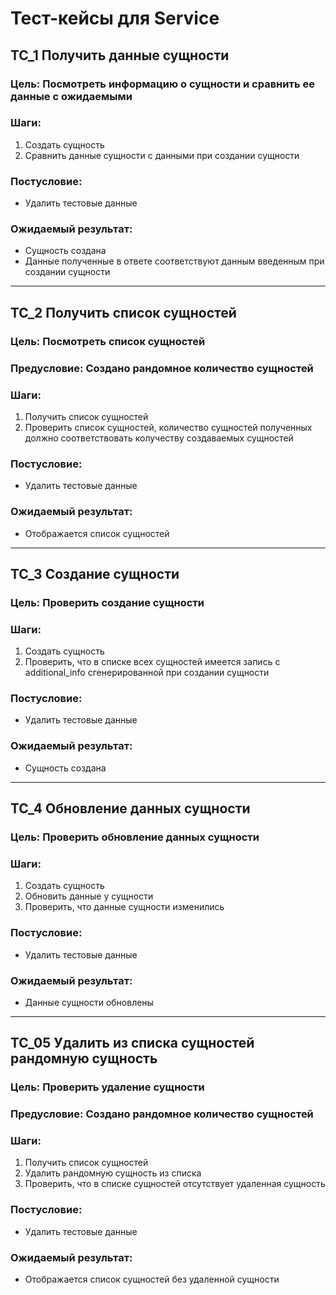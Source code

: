 # Тест-кейсы для Service

## TC_1 Получить данные сущности

### Цель: Посмотреть информацию о сущности и сравнить ее данные с ожидаемыми

### Шаги:
1. Создать сущность
2. Сравнить данные сущности с данными при создании сущности

### Постусловие: 
- Удалить тестовые данные

### Ожидаемый результат: 
- Сущность создана
- Данные полученные в ответе соответствуют данным введенным при создании сущности
***

## TC_2 Получить список сущностей

### Цель: Посмотреть список сущностей
            
### Предусловие: Создано рандомное количество сущностей

### Шаги:
1. Получить список сущностей 
2. Проверить список сущностей, количество сущностей полученных должно соответствовать колучеству создаваемых сущностей

### Постусловие: 
- Удалить тестовые данные

### Ожидаемый результат: 
- Отображается список сущностей
***

## TC_3 Создание сущности

### Цель: Проверить создание сущности
    
### Шаги:
1. Создать сущность
2. Проверить, что в списке всех сущностей имеется запись с additional_info сгенерированной при создании сущности
    
### Постусловие: 
- Удалить тестовые данные
    
### Ожидаемый результат: 
- Сущность создана
***

## TC_4 Обновление данных сущности

### Цель: Проверить обновление данных сущности

### Шаги:
1. Создать сущность
2. Обновить данные у сущности
3. Проверить, что данные сущности изменились

### Постусловие: 
- Удалить тестовые данные

### Ожидаемый результат: 
- Данные сущности обновлены
***

## TC_05 Удалить из списка сущностей рандомную сущность

### Цель: Проверить удаление сущности

### Предусловие: Создано рандомное количество сущностей

### Шаги:
1. Получить список сущностей
2. Удалить рандомную сущность из списка
3. Проверить, что в списке сущностей отсутствует удаленная сущность

### Постусловие: 
- Удалить тестовые данные

### Ожидаемый результат: 
- Отображается список сущностей без удаленной сущности
